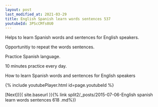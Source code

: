 ```yaml
---
layout: post
last_modified_at: 2021-03-29
title: English Spanish learn words sentences 537 
youtubeId: 3PScCMfs0U0
---
```

 
 
Helps to learn Spanish words and sentences for English speakers.

Opportunitiy to repeat the words sentences. 

Practice Spanish language. 
 
10 minutes practice every day. 
 
How to learn Spanish words and sentences for English speakers 
 
{% include youtubePlayer.html id=page.youtubeId %}
 
 
[Next]({{ site.baseurl }}{% link  split2/_posts/2015-07-06-English spanish learn words sentences 618 .md%})
 
